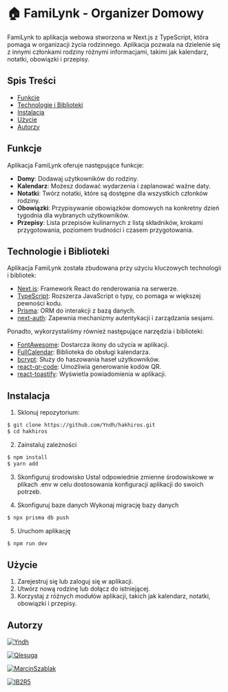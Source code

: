 # 🏠 FamiLynk - Organizer Domowy

FamiLynk to aplikacja webowa stworzona w Next.js z TypeScript, która pomaga w organizacji życia rodzinnego. Aplikacja pozwala na dzielenie się z innymi członkami rodziny różnymi informacjami, takimi jak kalendarz, notatki, obowiązki i przepisy.

## Spis Treści

- [Funkcje](#funkcje)
- [Technologie i Biblioteki](#technologie-i-biblioteki)
- [Instalacja](#instalacja)
- [Użycie](#użycie)
- [Autorzy](#autorzy)

## Funkcje

Aplikacja FamiLynk oferuje następujące funkcje:

- **Domy**: Dodawaj użytkowników do rodziny.
- **Kalendarz**: Możesz dodawać wydarzenia i zaplanować ważne daty.
- **Notatki**: Twórz notatki, które są dostępne dla wszystkich członków rodziny.
- **Obowiązki**: Przypisywanie obowiązków domowych na konkretny dzień tygodnia dla wybranych użytkowników.
- **Przepisy**: Lista przepisów kulinarnych z listą składników, krokami przygotowania, poziomem trudności i czasem przygotowania.

## Technologie i Biblioteki

Aplikacja FamiLynk została zbudowana przy użyciu kluczowych technologii i bibliotek:

- [Next.js](https://nextjs.org): Framework React do renderowania na serwerze.
- [TypeScript](https://www.typescriptlang.org): Rozszerza JavaScript o typy, co pomaga w większej pewności kodu.
- [Prisma](https://prisma.io): ORM do interakcji z bazą danych.
- [next-auth](https://next-auth.js.org): Zapewnia mechanizmy autentykacji i zarządzania sesjami.

Ponadto, wykorzystaliśmy również następujące narzędzia i biblioteki:

- [FontAwesome](https://fontawesome.com): Dostarcza ikony do użycia w aplikacji.
- [FullCalendar](https://fullcalendar.io): Biblioteka do obsługi kalendarza.
- [bcrypt](https://github.com/kelektiv/node.bcrypt.js): Służy do haszowania haseł użytkowników.
- [react-qr-code](https://github.com/zpao/qrcode.react): Umożliwia generowanie kodów QR.
- [react-toastify](https://fkhadra.github.io/react-toastify): Wyświetla powiadomienia w aplikacji.


## Instalacja

1. Sklonuj repozytorium:

```bash
$ git clone https://github.com/Yndh/hakhiros.git
$ cd hakhiros
```

2. Zainstaluj zależności
```bash
$ npm install
$ yarn add
```

3. Skonfiguruj środowisko
Ustal odpowiednie zmienne środowiskowe w plikach .env w celu dostosowania konfiguracji aplikacji do swoich potrzeb.

4. Skonfiguruj baze danych
Wykonaj migrację bazy danych
```bash
$ npx prisma db push
```

5. Uruchom aplikację
```bash
$ npm run dev
```

## Użycie

1. Zarejestruj się lub zaloguj się w aplikacji.
2. Utwórz nową rodzinę lub dołącz do istniejącej.
3. Korzystaj z różnych modułów aplikacji, takich jak kalendarz, notatki, obowiązki i przepisy.

## Autorzy
[![Yndh](https://github.com/Yndh.png?size=40)](https://github.com/Yndh) 

[![Qlesuga](https://github.com/Qlesuga.png?size=40)](https://github.com/Qlesuga) 

[![MarcinSzablak](https://github.com/MarcinSzablak.png?size=40)](https://github.com/MarcinSzablak) 

[![IB2R5](https://github.com/IB2R5I.png?size=40)](https://github.com/IB2R5I)